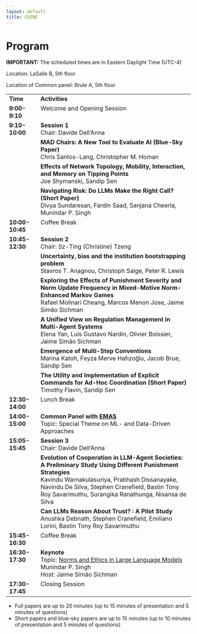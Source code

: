 ```yaml
---
layout: default
title: COINE
---
```


# Program

<b>IMPORTANT:</b> The scheduled times are in Eastern Daylight Time (UTC-4)

Location: LaSalle B, 5th floor

Location of Common panel: Brule A, 5th floor

<table id="coine2025-schedule">
  <tbody>
    <tr>
      <td align="left" valign="top" style="width: 17%;"><b>Time</b></td>
      <td align="left" valign="top"><b>Activities</b></td>
    </tr>
    <tr>
      <td align="left" valign="top"><b>9:00-9:10</b></td>
      <td align="left" valign="top">Welcome and Opening Session</td>
    </tr>
    <tr>
      <td align="left" valign="top"><b>9:10-10:00</b></td>
      <td align="left" valign="top"><b>Session 1</b><br/>Chair: Davide Dell‘Anna</td>
    </tr>
    <tr>
      <td align="left" valign="top"></td>
      <td align="left" valign="top"><b>MAD Chairs: A New Tool to Evaluate AI (Blue-Sky Paper)</b><br/>Chris Santos-Lang, Christopher M. Homan</td>
    </tr>
    <tr>
      <td align="left" valign="top"></td>
      <td align="left" valign="top"><b>Effects of Network Topology, Mobility, Interaction, and Memory on Tipping Points</b><br/>Joe Shymanski, Sandip Sen</td>
    </tr>
    <tr>
      <td align="left" valign="top"></td>
      <td align="left" valign="top"><b>Navigating Risk: Do LLMs Make the Right Call? (Short Paper)</b><br/>Divya Sundaresan, Fardin Saad, Sanjana Cheerla, Munindar P. Singh</td>
    </tr>
    <tr>
      <td align="left" valign="top"><b>10:00-10:45</b></td>
      <td align="left" valign="top">Coffee Break</td>
    </tr>
    <tr>
      <td align="left" valign="top"><b>10:45-12:30</b></td>
      <td align="left" valign="top"><b>Session 2</b><br/>Chair: Sz-Ting (Christine) Tzeng</td>
    </tr>
    <tr>
      <td align="left" valign="top"></td>
      <td align="left" valign="top"><b>Uncertainty, bias and the institution bootstrapping problem</b><br/>Stavros T. Anagnou, Christoph Salge, Peter R. Lewis</td>
    </tr>
    <tr>
      <td align="left" valign="top"></td>
      <td align="left" valign="top"><b>Exploring the Effects of Punishment Severity and Norm Update Frequency in Mixed-Motive Norm-Enhanced Markov Games</b><br/>Rafael Molinari Cheang, Marcos Menon Jose, Jaime Simão Sichman</td>
    </tr>
    <tr>
      <td align="left" valign="top"></td>
      <td align="left" valign="top"><b>A Unified View on Regulation Management in Multi-Agent Systems</b><br/>Elena Yan, Luis Gustavo Nardin, Olivier Boissier, Jaime Simão Sichman</td>
    </tr>
    <tr>
      <td align="left" valign="top"></td>
      <td align="left" valign="top"><b>Emergence of Multi-Step Conventions</b><br/>Marina Katoh, Feyza Merve Hafızoğlu, Jacob Brue, Sandip Sen</td>
    </tr>
    <tr>
      <td align="left" valign="top"></td>
      <td align="left" valign="top"><b>The Utility and Implementation of Explicit Commands for Ad-Hoc Coordination (Short Paper)</b><br/>Timothy Flavin, Sandip Sen</td>
    </tr>
    <tr>
      <td align="left" valign="top"><b>12:30-14:00</b></td>
      <td align="left" valign="top">Lunch Break</td>
    </tr>
    <tr>
      <td align="left" valign="top"><b>14:00-15:00</b></td>
      <td align="left" valign="top"><b>Common Panel with <a href="https://emas.in.tu-clausthal.de/2025/" target="_blank">EMAS</a></b><br/>Topic: Special Theme on ML- and Data-Driven Approaches</td>
    </tr>
    <tr>
      <td align="left" valign="top"><b>15:05-15:45</b></td>
      <td align="left" valign="top"><b>Session 3</b><br/>Chair: Davide Dell‘Anna</td>
    </tr>
    <tr>
      <td align="left" valign="top"></td>
      <td align="left" valign="top"><b>Evolution of Cooperation in LLM-Agent Societies: A Preliminary Study Using Different Punishment Strategies</b><br/>Kavindu Warnakulasuriya, Prabhash Dissanayake, Navindu De Silva, Stephen Cranefield, Bastin Tony Roy Savarimuthu, Surangika Ranathunga, Nisansa de Silva</td>
    </tr>
    <tr>
      <td align="left" valign="top"></td>
      <td align="left" valign="top"><b>Can LLMs Reason About Trust? : A Pilot Study</b><br/>Anushka Debnath, Stephen Cranefield, Emiliano Lorini, Bastin Tony Roy Savarimuthu</td>
    </tr>
    <tr>
      <td align="left" valign="top"><b>15:45-16:30</b></td>
      <td align="left" valign="top">Coffee Break</td>
    </tr>
    <tr>
      <td align="left" valign="top"><b>16:30-17:30</b></td>
      <td align="left" valign="top"><b>Keynote</b><br/>Topic: <a href="https://coin-workshop.github.io/coine-2025-detroit/keynote.html" target="_blank">Norms and Ethics in Large Language Models</a><br/>Munindar P. Singh<br/>Host: Jaime Simão Sichman</td>
    </tr>
    <tr>
      <td align="left" valign="top"><b>17:30-17:45</b></td>
      <td align="left" valign="top">Closing Session</td>
    </tr>
  </tbody>
</table>


- Full papers are up to 20 minutes (up to 15 minutes of presentation and 5 minutes of questions)
- Short papers and blue-sky papers are up to 15 minutes (up to 10 minutes of presentation and 5 minutes of questions)
